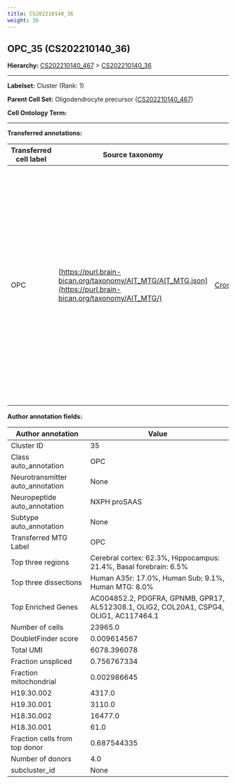 ```yaml
---
title: CS202210140_36
weight: 36
---
```

## OPC_35 (CS202210140_36)
<b>Hierarchy: </b>
[CS202210140_467](cell_sets/CS202210140_467.md) >
[CS202210140_36](cell_sets/CS202210140_36.md)

---


**Labelset:** Cluster (Rank: 1)

**Parent Cell Set:** Oligodendrocyte precursor ([CS202210140_467](cell_sets/CS202210140_467.md))



**Cell Ontology Term:** 

[MARKER GENES.]: #


---

[TRANSFERRED ANNOTATIONS.]: #


**Transferred annotations:**

| Transferred cell label | Source taxonomy | Source node accession | Algorithm name | Comment |
|------------------------|-----------------|-----------------------|----------------|---------|
|OPC|[https://purl.brain-bican.org/taxonomy/AIT_MTG/AIT_MTG.json](https://purl.brain-bican.org/taxonomy/AIT_MTG/)|[CrossArea_subclass:bdb83a819a](https://purl.brain-bican.org/taxonomy/AIT_MTG/CrossArea_subclass_bdb83a819a)||We performed PCA (50 components) on our full dataset, trained a random forest classifier (scikit-learn, class_ weight=‘balanced’, max_depth=50) on the MTG labels, and then predicted labels for all cells. We labeled each cluster with the mode of its constituent cells if two conditions were met: more than 0.8 of predicted labels matched the mode, and the mean probability of these pre- dictions was greater than 0.8.|

[AUTHOR ANNOTATION FIELDS.]: #


**Author annotation fields:**

| Author annotation | Value |
|-------------------|-------|
|Cluster ID|35|
|Class auto_annotation|OPC|
|Neurotransmitter auto_annotation|None|
|Neuropeptide auto_annotation|NXPH proSAAS|
|Subtype auto_annotation|None|
|Transferred MTG Label|OPC|
|Top three regions|Cerebral cortex: 62.3%, Hippocampus: 21.4%, Basal forebrain: 6.5%|
|Top three dissections|Human A35r: 17.0%, Human Sub: 9.1%, Human MTG: 8.0%|
|Top Enriched Genes|AC004852.2, PDGFRA, GPNMB, GPR17, AL512308.1, OLIG2, COL20A1, CSPG4, OLIG1, AC117464.1|
|Number of cells|23965.0|
|DoubletFinder score|0.009614567|
|Total UMI|6078.396078|
|Fraction unspliced|0.756767334|
|Fraction mitochondrial|0.002986645|
|H19.30.002|4317.0|
|H19.30.001|3110.0|
|H18.30.002|16477.0|
|H18.30.001|61.0|
|Fraction cells from top donor|0.687544335|
|Number of donors|4.0|
|subcluster_id|None|
